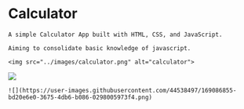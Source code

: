 # Calculator

    A simple Calculator App built with HTML, CSS, and JavaScript. 

    Aiming to consolidate basic knowledge of javascript.

    <img src="../images/calculator.png" alt="calculator">
    
![](https://user-images.githubusercontent.com/75432770/185196963-012abcac-35dc-4873-9ff7-660c98a69646.png)
    
    ![](https://user-images.githubusercontent.com/44538497/169086855-bd20e6e0-3675-4db6-b086-0298005973f4.png)
